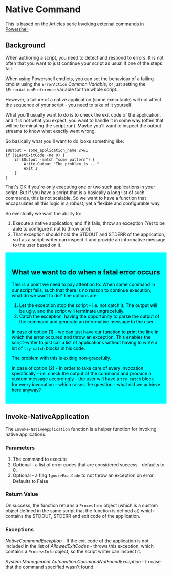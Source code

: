 # Native Command

This is based on the Articles serie [Invoking external commands in Powershell](https://mnaoumov.wordpress.com/2015/01/11/execution-of-external-commands-in-powershell-done-right/)


## Background
When authoring a script, you need to detect and respond to errors. It is not often that you want to just continue your script as usual if one of the steps fail.

When using Powershell cmdlets, you can set the behaviour of a failing cmdlet using the `ErrorAction` _Common Variable_, or just setting the `$ErrorActionPreference` variable for the whole script.

However, a failure of a native application (some executable) will not affect the sequence of your script - you need to take of it yourself.

What you'll usually want to do is to check the exit code of the application, and if is not what you expect, you want to handle it in some way (often that will be terminating the script run). Maybe you'll want to inspect the output streams to know what exactly went wrong.

So basically what you'll want to do looks something like:

```
$Output = some_application_name 2>&1
if ($LastExitCode -ne 0) {
    if($Output -match "some pattern") {
        Write-Output "The problem is ..."
        exit 1
    }
}
```

That's OK if you're only executing one or two such applications in your script. But if you have a script that is a basically a long list of such commands,  this is not scalable. So we want to have a function that encapsulates all this logic in a robust, yet a flexible and configurable way.

So eventually we want the ability to:
1. Execute a native application, and if it fails, throw an exception (Yet to be able to configure it not to throw one).
2. That exception should hold the STDOUT and STDERR of the application, so I as a script-writer can inspect it and provide an informative message to the user based on it.
<div style="background-color:Cyan;color:black;padding:20px;">
<h2> What we want to do when a fatal error occurs</h2>
This is a point we need to pay attention to.
When some command in our script fails, such that there is no reason to continue execution, what do we want to do?
The options are:

1. Let the exception stop the script - i.e. not catch it. The output will be ugly, and the script will terminate ungracefully.
2. Catch the exception, having the opportunity to parse the output of the command and generate an informative message to the user.

In case of option (1) - we can just have our function to print the line in which the error occured and throw an exception. This enables the script-writer to just call a list of applications without having to write a lot of `try catch` blocks in his code.

The problem with this is exiting non-gracefully.

In case of option (2) - In order to take care of every invocation specifically - i.e. check the output of the command and produce a custom message accordingly - the user will have a `try catch` block for every invocation - which raises the question - what did we achieve here anyway?
</div>

## Invoke-NativeApplication
The `Invoke-NativeApplication` function is a helper function for invoking native applications.

### Parameters
1. The command to execute
2. Optional - a list of error codes that are considered success - defaults to 0.
3. Optional - a flag `IgnoreExitCode` to not throw an exception on error. Defaults to False.

### Return Value
On success, the function returns a `ProcesInfo` object (which is a custom object defined in the same script that the function is defined at) which contains the STDOUT, STDERR and exit code of the application.

### Exceptions
_NativeCommandException_ - If the exit code of the application is not included in the list of _AllowedExitCodes_ - throws this exception, which contains a `ProcessInfo` object, so the script writer can inspect it.

_System.Management.Automation.CommandNotFoundException_ - In case that the command specified wasn't found.